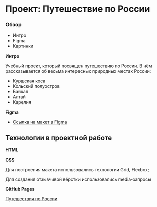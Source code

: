# Проект: Путешествие по России

### Обзор
* Интро
* Figma
* Картинки

**Интро**

Учебный проект, который посвящен путешествию по России. В нём рассказывается об весьма интересных природных местах России:

* Куршская коса
* Кольский полуостров
* Байкал
* Алтай
* Карелия

**Figma**

* [Ссылка на макет в Figma](https://www.figma.com/file/5S2WSbEFL6awjVWJ0NWL8Q/Sprint-3_-Russia-_-desktop-mobile?node-id=28503%3A0)

## Технологии в проектной работе

**HTML**


**CSS**

Для построения макета использовались технологии Grid, Flexbox;

Для создания отзывчивой вёрстки использовались media-запросы


**GitHub Pages**

[Путешествия по России](https://www)
